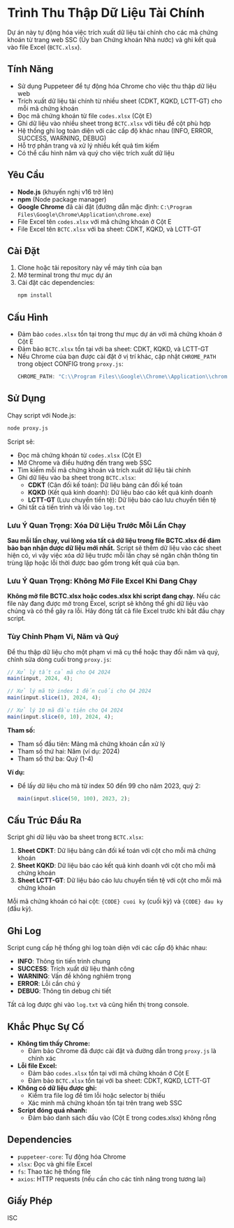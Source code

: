 # Trình Thu Thập Dữ Liệu Tài Chính

Dự án này tự động hóa việc trích xuất dữ liệu tài chính cho các mã chứng khoán từ trang web SSC (Ủy ban Chứng khoán Nhà nước) và ghi kết quả vào file Excel (`BCTC.xlsx`).

## Tính Năng
- Sử dụng Puppeteer để tự động hóa Chrome cho việc thu thập dữ liệu web
- Trích xuất dữ liệu tài chính từ nhiều sheet (CDKT, KQKD, LCTT-GT) cho mỗi mã chứng khoán
- Đọc mã chứng khoán từ file `codes.xlsx` (Cột E)
- Ghi dữ liệu vào nhiều sheet trong `BCTC.xlsx` với tiêu đề cột phù hợp
- Hệ thống ghi log toàn diện với các cấp độ khác nhau (INFO, ERROR, SUCCESS, WARNING, DEBUG)
- Hỗ trợ phân trang và xử lý nhiều kết quả tìm kiếm
- Có thể cấu hình năm và quý cho việc trích xuất dữ liệu

## Yêu Cầu
- **Node.js** (khuyến nghị v16 trở lên)
- **npm** (Node package manager)
- **Google Chrome** đã cài đặt (đường dẫn mặc định: `C:\Program Files\Google\Chrome\Application\chrome.exe`)
- File Excel tên `codes.xlsx` với mã chứng khoán ở Cột E
- File Excel tên `BCTC.xlsx` với ba sheet: CDKT, KQKD, và LCTT-GT

## Cài Đặt
1. Clone hoặc tải repository này về máy tính của bạn
2. Mở terminal trong thư mục dự án
3. Cài đặt các dependencies:
   ```bash
   npm install
   ```

## Cấu Hình
- Đảm bảo `codes.xlsx` tồn tại trong thư mục dự án với mã chứng khoán ở Cột E
- Đảm bảo `BCTC.xlsx` tồn tại với ba sheet: CDKT, KQKD, và LCTT-GT
- Nếu Chrome của bạn được cài đặt ở vị trí khác, cập nhật `CHROME_PATH` trong object CONFIG trong `proxy.js`:
  ```js
  CHROME_PATH: "C:\\Program Files\\Google\\Chrome\\Application\\chrome.exe"
  ```

## Sử Dụng
Chạy script với Node.js:
```bash
node proxy.js
```

Script sẽ:
- Đọc mã chứng khoán từ `codes.xlsx` (Cột E)
- Mở Chrome và điều hướng đến trang web SSC
- Tìm kiếm mỗi mã chứng khoán và trích xuất dữ liệu tài chính
- Ghi dữ liệu vào ba sheet trong `BCTC.xlsx`:
  - **CDKT** (Cân đối kế toán): Dữ liệu bảng cân đối kế toán
  - **KQKD** (Kết quả kinh doanh): Dữ liệu báo cáo kết quả kinh doanh
  - **LCTT-GT** (Lưu chuyển tiền tệ): Dữ liệu báo cáo lưu chuyển tiền tệ
- Ghi tất cả tiến trình và lỗi vào `log.txt`

### Lưu Ý Quan Trọng: Xóa Dữ Liệu Trước Mỗi Lần Chạy
**Sau mỗi lần chạy, vui lòng xóa tất cả dữ liệu trong file BCTC.xlsx để đảm bảo bạn nhận được dữ liệu mới nhất.** Script sẽ thêm dữ liệu vào các sheet hiện có, vì vậy việc xóa dữ liệu trước mỗi lần chạy sẽ ngăn chặn thông tin trùng lặp hoặc lỗi thời được bao gồm trong kết quả của bạn.

### Lưu Ý Quan Trọng: Không Mở File Excel Khi Đang Chạy
**Không mở file BCTC.xlsx hoặc codes.xlsx khi script đang chạy.** Nếu các file này đang được mở trong Excel, script sẽ không thể ghi dữ liệu vào chúng và có thể gây ra lỗi. Hãy đóng tất cả file Excel trước khi bắt đầu chạy script.

### Tùy Chỉnh Phạm Vi, Năm và Quý

Để thu thập dữ liệu cho một phạm vi mã cụ thể hoặc thay đổi năm và quý, chỉnh sửa dòng cuối trong `proxy.js`:

```js
// Xử lý tất cả mã cho Q4 2024
main(input, 2024, 4);

// Xử lý mã từ index 1 đến cuối cho Q4 2024
main(input.slice(1), 2024, 4);

// Xử lý 10 mã đầu tiên cho Q4 2024
main(input.slice(0, 10), 2024, 4);
```

**Tham số:**
- Tham số đầu tiên: Mảng mã chứng khoán cần xử lý
- Tham số thứ hai: Năm (ví dụ: 2024)
- Tham số thứ ba: Quý (1-4)

**Ví dụ:**
- Để lấy dữ liệu cho mã từ index 50 đến 99 cho năm 2023, quý 2:
  ```js
  main(input.slice(50, 100), 2023, 2);
  ```

## Cấu Trúc Đầu Ra

Script ghi dữ liệu vào ba sheet trong `BCTC.xlsx`:

1. **Sheet CDKT**: Dữ liệu bảng cân đối kế toán với cột cho mỗi mã chứng khoán
2. **Sheet KQKD**: Dữ liệu báo cáo kết quả kinh doanh với cột cho mỗi mã chứng khoán
3. **Sheet LCTT-GT**: Dữ liệu báo cáo lưu chuyển tiền tệ với cột cho mỗi mã chứng khoán

Mỗi mã chứng khoán có hai cột: `{CODE} cuoi ky` (cuối kỳ) và `{CODE} dau ky` (đầu kỳ).

## Ghi Log

Script cung cấp hệ thống ghi log toàn diện với các cấp độ khác nhau:
- **INFO**: Thông tin tiến trình chung
- **SUCCESS**: Trích xuất dữ liệu thành công
- **WARNING**: Vấn đề không nghiêm trọng
- **ERROR**: Lỗi cần chú ý
- **DEBUG**: Thông tin debug chi tiết

Tất cả log được ghi vào `log.txt` và cũng hiển thị trong console.

## Khắc Phục Sự Cố
- **Không tìm thấy Chrome:**
  - Đảm bảo Chrome đã được cài đặt và đường dẫn trong `proxy.js` là chính xác
- **Lỗi file Excel:**
  - Đảm bảo `codes.xlsx` tồn tại với mã chứng khoán ở Cột E
  - Đảm bảo `BCTC.xlsx` tồn tại với ba sheet: CDKT, KQKD, LCTT-GT
- **Không có dữ liệu được ghi:**
  - Kiểm tra file log để tìm lỗi hoặc selector bị thiếu
  - Xác minh mã chứng khoán tồn tại trên trang web SSC
- **Script đóng quá nhanh:**
  - Đảm bảo danh sách đầu vào (Cột E trong codes.xlsx) không rỗng

## Dependencies
- `puppeteer-core`: Tự động hóa Chrome
- `xlsx`: Đọc và ghi file Excel
- `fs`: Thao tác hệ thống file
- `axios`: HTTP requests (nếu cần cho các tính năng trong tương lai)

## Giấy Phép
ISC 